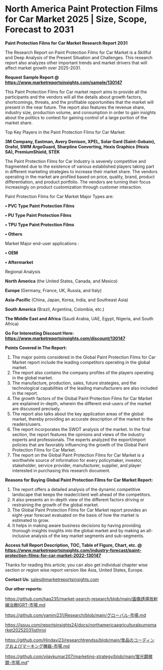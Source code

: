 # North America Paint Protection Films for Car Market 2025 | Size, Scope, Forecast to 2031

<strong>Paint Protection Films for Car Market Research Report 2031</strong>

The Research Report on Paint Protection Films for Car Market is a Skillful and Deep Analysis of the Present Situation and Challenges. This research report also analyzes other important trends and market drivers that will affect market growth over 2025-2031.

<strong>Request Sample Report @ <a href=https://www.marketreportsinsights.com/sample/130147>https://www.marketreportsinsights.com/sample/130147</a></strong>

This Paint Protection Films for Car market report aims to provide all the participants and the vendors will all the details about growth factors, shortcomings, threats, and the profitable opportunities that the market will present in the near future. The report also features the revenue share, industry size, production volume, and consumption in order to gain insights about the politics to contest for gaining control of a large portion of the market share.

Top Key Players in the Paint Protection Films for Car Market:

<strong>3M Company, Eastman, Avery Denison, XPEL, Solar Gard (Saint-Gobain), Orafol, SWM ArgoGuard, Sharpline Converting, Hexis Graphics (Hexis SA), PremiumShield, STEK</strong>

The Paint Protection Films for Car Industry is severely competitive and fragmented due to the existence of various established players taking part in different marketing strategies to increase their market share. The vendors operating in the market are profiled based on price, quality, brand, product differentiation, and product portfolio. The vendors are turning their focus increasingly on product customization through customer interaction.

Paint Protection Films for Car Market Major Types are:

<strong>• PVC Type Paint Protection Films

• PU Type Paint Protection Films

• TPU Type Paint Protection Films

• Others</strong>

Market Major end-user applications :

<strong>• OEM

• Aftermarket</strong>

Regional Analysis

</u><strong><b>North America</b></strong> (the United States, Canada, and Mexico)

<strong><b>Europe </b></strong>(Germany, France, UK, Russia, and Italy)

<strong><b>Asia-Pacific</b></strong> (China, Japan, Korea, India, and Southeast Asia)

<strong><b>South America</b></strong> (Brazil, Argentina, Colombia, etc.)

<strong><b>The Middle East and Africa</b></strong> (Saudi Arabia, UAE, Egypt, Nigeria, and South Africa)

<strong>Go For Interesting Discount Here: <a href=https://www.marketreportsinsights.com/discount/130147>https://www.marketreportsinsights.com/discount/130147</a></strong>

<strong>Points Covered in The Report:</strong>
<ol>
  <li>The major points considered in the Global Paint Protection Films for Car Market report include the leading competitors operating in the global market.</li>
  <li>The report also contains the company profiles of the players operating in the global market.</li>
  <li>The manufacture, production, sales, future strategies, and the technological capabilities of the leading manufacturers are also included in the report.</li>
  <li>The growth factors of the Global Paint Protection Films for Car Market are explained in-depth, wherein the different end-users of the market are discussed precisely.</li>
  <li>The report also talks about the key application areas of the global market, thereby providing an accurate description of the market to the readers/users.</li>
  <li>The report incorporates the SWOT analysis of the market. In the final section, the report features the opinions and views of the industry experts and professionals. The experts analyzed the export/import policies that are favorably influencing the growth of the Global Paint Protection Films for Car Market.</li>
  <li>The report on the Global Paint Protection Films for Car Market is a worthwhile source of information for every policymaker, investor, stakeholder, service provider, manufacturer, supplier, and player interested in purchasing this research document.</li>
</ol>
<strong>Reasons for Buying Global Paint Protection Films for Car Market Report:</strong>

<ol>
  <li>The report offers a detailed analysis of the dynamic competitive landscape that keeps the reader/client well ahead of the competitors.</li>
  <li>It also presents an in-depth view of the different factors driving or restraining the growth of the global market.</li>
  <li>The Global Paint Protection Films for Car Market report provides an eight-year forecast evaluated on the basis of how the market is estimated to grow.</li>
  <li>It helps in making aware business decisions by having providing thorough insights insights into the global market and by making an all-inclusive analysis of the key market segments and sub-segments.</li>
</ol>
<strong>Access full Report Description, TOC, Table of Figure, Chart, etc. @ <a href=https://www.marketreportsinsights.com/industry-forecast/paint-protection-films-for-car-market-2022-130147>https://www.marketreportsinsights.com/industry-forecast/paint-protection-films-for-car-market-2022-130147</a></strong>


Thanks for reading this article; you can also get individual chapter wise section or region wise report version like Asia, United States, Europe.

<strong>Contact Us:</strong>
sales@marketreportsinsights.com

<strong>Our other reports:</strong>

<a href=https://github.com/haq235/market-search-research/blob/main/画像誘導放射線治療IGRT-市場.md>https://github.com/haq235/market-search-research/blob/main/画像誘導放射線治療IGRT-市場.md</a>

<a href=https://github.com/yamini231/Research/blob/main/グローバル-市場.md>https://github.com/yamini231/Research/blob/main/グローバル-市場.md</a>

<a href=https://issuu.com/reportsinsights24/docs/northamericaagriculturalpumpmarket20252031isthrivi>https://issuu.com/reportsinsights24/docs/northamericaagriculturalpumpmarket20252031isthrivi</a>

<a href=https://github.com/Hindavi23/researchtrendss/blob/main/食品のコーディングおよびマーキング機器-市場.md>https://github.com/Hindavi23/researchtrendss/blob/main/食品のコーディングおよびマーキング機器-市場.md</a>

<a href=https://github.com/vijaykumar207/marketing-strategy/blob/main/蛍光顕微鏡-市場.md>https://github.com/vijaykumar207/marketing-strategy/blob/main/蛍光顕微鏡-市場.md</a>"
